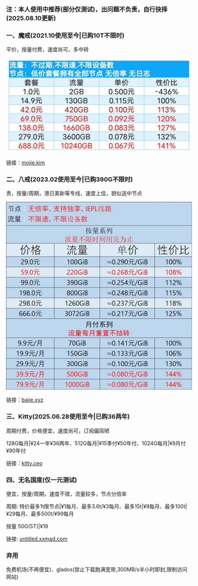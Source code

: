 ### 注：本人使用中推荐(部分仅测试)，出问题不负责，自行抉择(2025.08.10更新)

### 一、魔戒(2021.10使用至今|已购10T不限时)
平价，按量付费，速度尚可，多中转

![](./img/mojie.webp)

链接：[mojie.kim](https://mojie.kim/register?aff=zBuQHqPk)

### 二、八戒(2023.02使用至今|已购390G不限时)
贵，按量/周期，港日美新等专线，速度上佳，貌似送中节点

![](./img/bajie.webp)

链接：[bajie.xyz](https://bajie.xyz/#/register?code=WIzk3Sw0)

### 三、Kitty(2025.06.28使用至今|已购36两年)
周期付费，价格便宜，速度尚可，订阅偏简陋

128G每月|¥24一年¥36两年、512G每月|¥15季付¥50年付、1024G每月|¥9月付¥90年付

链接：[kitty.ceo](https://kitty.ceo/#/register?code=MARAkheO)

### 四、无名国度(仅一元测试)
便宜，按量/周期，速度不错，流量较多，节点分倍率

周期: 特价最多1t限节点|¥1每月、最多3.6t/¥3每月、最多15t|¥9每月、最多100t|¥29每月、最多500t/¥99每月

按量 50G(5T)|¥19

链接: [untitled.xxmad.com](https://untitled.xxmad.com/auth/register?code=SWFecLiq)

### 弃用
免费机场(不再便宜)、glados(禁止下载跑满宽带,300MB/s半小时即封,限制访问网站)
